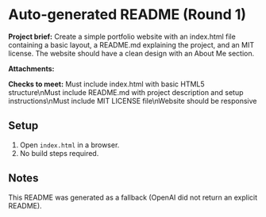 # Auto-generated README (Round 1)

**Project brief:** Create a simple portfolio website with an index.html file containing a basic layout, a README.md explaining the project, and an MIT license. The website should have a clean design with an About Me section.

**Attachments:**


**Checks to meet:**
Must include index.html with basic HTML5 structure\nMust include README.md with project description and setup instructions\nMust include MIT LICENSE file\nWebsite should be responsive

## Setup
1. Open `index.html` in a browser.
2. No build steps required.

## Notes
This README was generated as a fallback (OpenAI did not return an explicit README).
